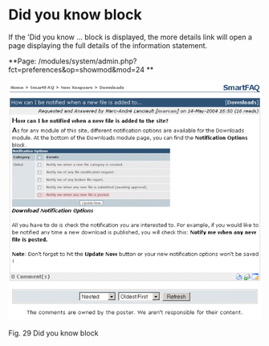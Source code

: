 #  Did you know block

If the 'Did you know ... block is displayed, the more details link will open a page displaying the full details of the information statement.

**Page: /modules/system/admin.php?fct=preferences&op=showmod&mod=24 **

![image001.png](../../assets/user-moredetails.png)


Fig. 29 Did you know block
